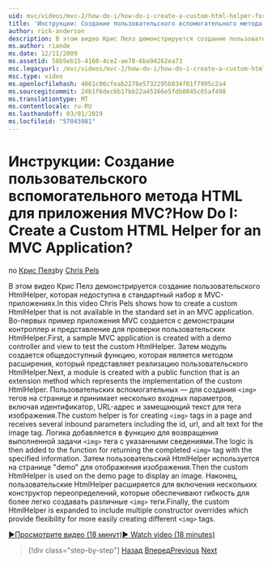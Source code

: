 ```yaml
---
uid: mvc/videos/mvc-2/how-do-i/how-do-i-create-a-custom-html-helper-for-an-mvc-application
title: 'Инструкции: Создание пользовательского вспомогательного метода HTML для приложения MVC? | Документы Майкрософт'
author: rick-anderson
description: В этом видео Крис Пелз демонстрируется создание пользовательского HtmlHelper, которая недоступна в стандартный набор в MVC-приложениях. Во-первых, пример MVC прило...
ms.author: riande
ms.date: 12/11/2009
ms.assetid: 58b5eb15-4160-4ce2-ae70-6ba94262ea73
msc.legacyurl: /mvc/videos/mvc-2/how-do-i/how-do-i-create-a-custom-html-helper-for-an-mvc-application
msc.type: video
ms.openlocfilehash: 4061c06cfeab2278e5732295b034f81f7995c2a4
ms.sourcegitcommit: 24b1f6decbb17bb22a45166e5fdb0845c65af498
ms.translationtype: MT
ms.contentlocale: ru-RU
ms.lasthandoff: 03/01/2019
ms.locfileid: "57043981"
---
```

<a name="how-do-i-create-a-custom-html-helper-for-an-mvc-application"></a><span data-ttu-id="0ec49-105">Инструкции: Создание пользовательского вспомогательного метода HTML для приложения MVC?</span><span class="sxs-lookup"><span data-stu-id="0ec49-105">How Do I: Create a Custom HTML Helper for an MVC Application?</span></span>
====================
<span data-ttu-id="0ec49-106">по [Крис Пелз](https://twitter.com/chrispels)</span><span class="sxs-lookup"><span data-stu-id="0ec49-106">by [Chris Pels](https://twitter.com/chrispels)</span></span>

<span data-ttu-id="0ec49-107">В этом видео Крис Пелз демонстрируется создание пользовательского HtmlHelper, которая недоступна в стандартный набор в MVC-приложениях.</span><span class="sxs-lookup"><span data-stu-id="0ec49-107">In this video Chris Pels shows how to create a custom HtmlHelper that is not available in the standard set in an MVC application.</span></span> <span data-ttu-id="0ec49-108">Во-первых пример приложения MVC создается с демонстрации контроллер и представление для проверки пользовательских HtmlHelper.</span><span class="sxs-lookup"><span data-stu-id="0ec49-108">First, a sample MVC application is created with a demo controller and view to test the custom HtmlHelper.</span></span> <span data-ttu-id="0ec49-109">Затем модуль создается общедоступный функцию, которая является методом расширения, который представляет реализацию пользовательского HtmlHelper.</span><span class="sxs-lookup"><span data-stu-id="0ec49-109">Next, a module is created with a public function that is an extension method which represents the implementation of the custom HtmlHelper.</span></span> <span data-ttu-id="0ec49-110">Пользовательских вспомогательных — для создания `<img>` тегов на странице и принимает несколько входных параметров, включая идентификатор, URL-адрес и замещающий текст для тега изображения.</span><span class="sxs-lookup"><span data-stu-id="0ec49-110">The custom helper is for creating `<img>` tags in a page and receives several inbound parameters including the id, url, and alt text for the image tag.</span></span> <span data-ttu-id="0ec49-111">Логика добавляется в функцию для возвращения выполненной задачи `<img>` тега с указанными сведениями.</span><span class="sxs-lookup"><span data-stu-id="0ec49-111">The logic is then added to the function for returning the completed `<img>` tag with the specified information.</span></span> <span data-ttu-id="0ec49-112">Затем пользовательский HtmlHelper используется на странице "demo" для отображения изображения.</span><span class="sxs-lookup"><span data-stu-id="0ec49-112">Then the custom HtmlHelper is used on the demo page to display an image.</span></span> <span data-ttu-id="0ec49-113">Наконец, пользовательские HtmlHelper расширяется для включения нескольких конструктор переопределений, которые обеспечивают гибкость для более легко создавать различные `<img>` теги.</span><span class="sxs-lookup"><span data-stu-id="0ec49-113">Finally, the custom HtmlHelper is expanded to include multiple constructor overrides which provide flexibility for more easily creating different `<img>` tags.</span></span>

[<span data-ttu-id="0ec49-114">&#9654;Просмотрите видео (18 минут)</span><span class="sxs-lookup"><span data-stu-id="0ec49-114">&#9654; Watch video (18 minutes)</span></span>](https://channel9.msdn.com/Blogs/ASP-NET-Site-Videos/how-do-i-create-a-custom-html-helper-for-an-mvc-application)

> [!div class="step-by-step"]
> <span data-ttu-id="0ec49-115">[Назад](how-do-i-implement-view-models-to-manage-data-for-aspnet-mvc-views.md)
> [Вперед](how-do-i-work-with-model-binders-in-an-mvc-application.md)</span><span class="sxs-lookup"><span data-stu-id="0ec49-115">[Previous](how-do-i-implement-view-models-to-manage-data-for-aspnet-mvc-views.md)
[Next](how-do-i-work-with-model-binders-in-an-mvc-application.md)</span></span>
